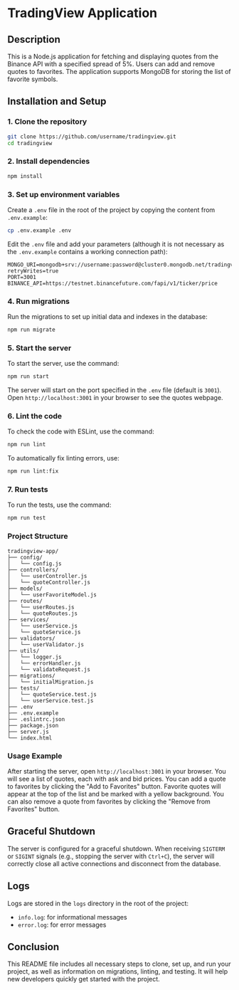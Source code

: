 # TradingView Application

## Description

This is a Node.js application for fetching and displaying quotes from the Binance API with a specified spread of 5%. Users can add and remove quotes to favorites. The application supports MongoDB for storing the list of favorite symbols.

## Installation and Setup

### 1. Clone the repository

```bash
git clone https://github.com/username/tradingview.git
cd tradingview
```

### 2. Install dependencies

```bash
npm install
```

### 3. Set up environment variables

Create a `.env` file in the root of the project by copying the content from `.env.example`:

```bash
cp .env.example .env
```

Edit the `.env` file and add your parameters (although it is not necessary as the `.env.example` contains a working connection path):

```env
MONGO_URI=mongodb+srv://username:password@cluster0.mongodb.net/tradingview?retryWrites=true
PORT=3001
BINANCE_API=https://testnet.binancefuture.com/fapi/v1/ticker/price
```

### 4. Run migrations

Run the migrations to set up initial data and indexes in the database:

```bash
npm run migrate
```

### 5. Start the server

To start the server, use the command:

```bash
npm run start
```

The server will start on the port specified in the `.env` file (default is `3001`). Open `http://localhost:3001` in your browser to see the quotes webpage.

### 6. Lint the code

To check the code with ESLint, use the command:

```bash
npm run lint
```

To automatically fix linting errors, use:

```bash
npm run lint:fix
```

### 7. Run tests

To run the tests, use the command:

```bash
npm run test
```

### Project Structure

```
tradingview-app/
├── config/
│   └── config.js
├── controllers/
│   └── userController.js
│   └── quoteController.js
├── models/
│   └── userFavoriteModel.js
├── routes/
│   └── userRoutes.js
│   └── quoteRoutes.js
├── services/
│   └── userService.js
│   └── quoteService.js
├── validators/
│   └── userValidator.js
├── utils/
│   └── logger.js
│   └── errorHandler.js
│   └── validateRequest.js
├── migrations/
│   └── initialMigration.js
├── tests/
│   └── quoteService.test.js
│   └── userService.test.js
├── .env
├── .env.example
├── .eslintrc.json
├── package.json
├── server.js
└── index.html
```

### Usage Example

After starting the server, open `http://localhost:3001` in your browser. You will see a list of quotes, each with ask and bid prices. You can add a quote to favorites by clicking the "Add to Favorites" button. Favorite quotes will appear at the top of the list and be marked with a yellow background. You can also remove a quote from favorites by clicking the "Remove from Favorites" button.

## Graceful Shutdown

The server is configured for a graceful shutdown. When receiving `SIGTERM` or `SIGINT` signals (e.g., stopping the server with `Ctrl+C`), the server will correctly close all active connections and disconnect from the database.

## Logs

Logs are stored in the `logs` directory in the root of the project:
- `info.log`: for informational messages
- `error.log`: for error messages

## Conclusion

This README file includes all necessary steps to clone, set up, and run your project, as well as information on migrations, linting, and testing. It will help new developers quickly get started with the project.
